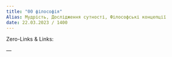 ```yaml
---
title: "00 філософія"
Alias: Мудрість, Дослідження сутності, Філософські концепції
date: 22.03.2023 / 1400  
---
```

Zero-Links & Links:  


—  
